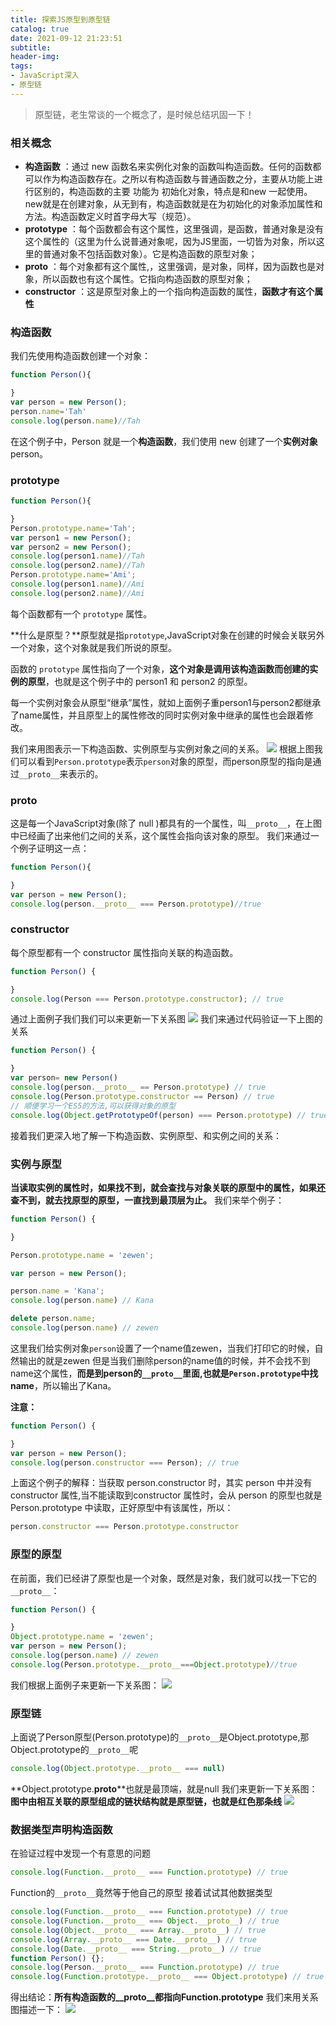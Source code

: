 ```yaml
---
title: 探索JS原型到原型链
catalog: true 
date: 2021-09-12 21:23:51
subtitle:
header-img:
tags:
- JavaScript深入
- 原型链
---
```


>原型链，老生常谈的一个概念了，是时候总结巩固一下！

### 相关概念
- **构造函数** ：通过  new 函数名来实例化对象的函数叫构造函数。任何的函数都可以作为构造函数存在。之所以有构造函数与普通函数之分，主要从功能上进行区别的，构造函数的主要 功能为 初始化对象，特点是和new 一起使用。new就是在创建对象，从无到有，构造函数就是在为初始化的对象添加属性和方法。构造函数定义时首字母大写（规范）。
- **prototype** ：每个函数都会有这个属性，这里强调，是函数，普通对象是没有这个属性的（这里为什么说普通对象呢，因为JS里面，一切皆为对象，所以这里的普通对象不包括函数对象）。它是构造函数的原型对象；
- **__proto__** ：每个对象都有这个属性,，这里强调，是对象，同样，因为函数也是对象，所以函数也有这个属性。它指向构造函数的原型对象；
- **constructor** ：这是原型对象上的一个指向构造函数的属性，**函数才有这个属性**


### 构造函数
我们先使用构造函数创建一个对象：
```js
function Person(){

}
var person = new Person();
person.name='Tah'
console.log(person.name)//Tah
```
在这个例子中，Person 就是一个**构造函数**，我们使用 new 创建了一个**实例对象** person。

### prototype
```js
function Person(){

}
Person.prototype.name='Tah';
var person1 = new Person();
var person2 = new Person();
console.log(person1.name)//Tah
console.log(person2.name)//Tah
Person.prototype.name='Ami';
console.log(person1.name)//Ami
console.log(person2.name)//Ami
```

每个函数都有一个 `prototype` 属性。

**什么是原型？**原型就是指`prototype`,JavaScript对象在创建的时候会关联另外一个对象，这个对象就是我们所说的原型。

函数的 `prototype` 属性指向了一个对象，**这个对象是调用该构造函数而创建的实例的原型**，也就是这个例子中的 person1 和 person2 的原型。

每一个实例对象会从原型“继承”属性，就如上面例子重person1与person2都继承了name属性，并且原型上的属性修改的同时实例对象中继承的属性也会跟着修改。


我们来用图表示一下构造函数、实例原型与实例对象之间的关系。
![](https://img.kyootah.com/2022/04/25/530aae411c492.png)
根据上图我们可以看到`Person.prototype`表示`person`对象的原型，而person原型的指向是通过`__proto__`来表示的。

### __proto__
这是每一个JavaScript对象(除了 null )都具有的一个属性，叫`__proto__`，在上图中已经画了出来他们之间的关系，这个属性会指向该对象的原型。
我们来通过一个例子证明这一点：
```js
function Person(){

} 
var person = new Person(); 
console.log(person.__proto__ === Person.prototype)//true 
```


### constructor
每个原型都有一个 constructor 属性指向关联的构造函数。
```js
function Person() {

}
console.log(Person === Person.prototype.constructor); // true
```
通过上面例子我们我们可以来更新一下关系图
![](https://img.kyootah.com/2022/04/26/06a34527e4713.png)
我们来通过代码验证一下上图的关系
```js
function Person() {

}
var person= new Person()
console.log(person.__proto__ == Person.prototype) // true
console.log(Person.prototype.constructor == Person) // true
// 顺便学习一个ES5的方法,可以获得对象的原型
console.log(Object.getPrototypeOf(person) === Person.prototype) // true
```

接着我们更深入地了解一下构造函数、实例原型、和实例之间的关系：
### 实例与原型
**当读取实例的属性时，如果找不到，就会查找与对象关联的原型中的属性，如果还查不到，就去找原型的原型，一直找到最顶层为止。**
我们来举个例子：
```js
function Person() {

}

Person.prototype.name = 'zewen';

var person = new Person();

person.name = 'Kana';
console.log(person.name) // Kana

delete person.name;
console.log(person.name) // zewen
```
这里我们给实例对象`person`设置了一个name值zewen，当我们打印它的时候，自然输出的就是zewen
但是当我们删除person的name值的时候，并不会找不到name这个属性，**而是到person的`__proto__`里面,也就是`Person.prototype`中找name**，所以输出了Kana。



**注意：**
```js
function Person() {

}
var person = new Person();
console.log(person.constructor === Person); // true
```
上面这个例子的解释：当获取 person.constructor 时，其实 person 中并没有 constructor 属性,当不能读取到constructor 属性时，会从 person 的原型也就是 Person.prototype 中读取，正好原型中有该属性，所以：
```js
person.constructor === Person.prototype.constructor
```

### 原型的原型
在前面，我们已经讲了原型也是一个对象，既然是对象，我们就可以找一下它的`__proto__`：
```js
function Person() {

} 
Object.prototype.name = 'zewen'; 
var person = new Person(); 
console.log(person.name) // zewen
console.log(Person.prototype.__proto__===Object.prototype)//true
```
我们根据上面例子来更新一下关系图：
![](https://img.kyootah.com/2022/04/26/6ad3b5c4fdb46.png)


### 原型链
上面说了Person原型(Person.prototype)的`__proto__`是Object.prototype,那Object.prototype的`__proto__`呢
```js
console.log(Object.prototype.__proto__ === null)
```
**Object.prototype.__proto__**也就是最顶端，就是null
我们来更新一下关系图：**图中由相互关联的原型组成的链状结构就是原型链，也就是红色那条线**
![](https://img.kyootah.com/2022/04/27/5b999f8b9f6bd.png)

### 数据类型声明构造函数
在验证过程中发现一个有意思的问题
```js
console.log(Function.__proto__ === Function.prototype) // true 
```
Function的`__proto__`竟然等于他自己的原型
接着试试其他数据类型
```js
console.log(Function.__proto__ === Function.prototype) // true 
console.log(Function.__proto__ === Object.__proto__) // true 
console.log(Object.__proto__ === Array.__proto__) // true 
console.log(Array.__proto__ === Date.__proto__) // true 
console.log(Date.__proto__ === String.__proto__) // true 
function Person() {};
console.log(Person.__proto__ === Function.prototype) // true
console.log(Function.prototype.__proto__ === Object.prototype) // true
```
得出结论：**所有构造函数的__proto__都指向Function.prototype**
我们来用关系图描述一下：
![](https://img.kyootah.com/2022/04/27/50537ec8c58d5.png)

